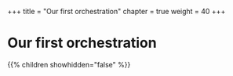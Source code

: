 +++
title = "Our first orchestration"
chapter = true
weight = 40
+++

# Our first orchestration

{{% children showhidden="false" %}}